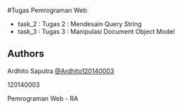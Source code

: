 #Tugas Pemrograman Web
* task_2 : Tugas 2 : Mendesain Query String
* task_3 : Tugas 3 : Manipulasi Document Object Model

## Authors

Ardhito Saputra [@Ardhito120140003](https://github.com/Ardhito120140003)

120140003

Pemrograman Web - RA
